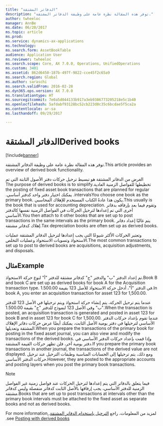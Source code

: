```yaml
---
title: "الدفاتر المشتقة"
description: "توفر هذه المقالة نظرة عامة على وظيفة الدفاتر المشتقة."
author: twheeloc
manager: AnnBe
ms.date: 06/20/2017
ms.topic: article
ms.prod: 
ms.service: dynamics-ax-applications
ms.technology: 
ms.search.form: AssetBookTable
audience: Application User
ms.reviewer: twheeloc
ms.search.scope: Core, AX 7.0.0, Operations, UnifiedOperations
ms.custom: 3401
ms.assetid: 862d6450-187b-497f-9822-cce45f2c65a9
ms.search.region: Global
ms.author: saraschi
ms.search.validFrom: 2016-02-28
ms.dyn365.ops.version: AX 7.0.0
ms.translationtype: HT
ms.sourcegitcommit: 7e0a5d044133b917a3eb9386773205218e5c1b40
ms.openlocfilehash: 5afdabf93128bc52cb223d0c35c6bcdae5f5ca2a
ms.contentlocale: ar-sa
ms.lasthandoff: 09/29/2017

---
```


# <a name="derived-books"></a><span data-ttu-id="d87cd-103">الدفاتر المشتقة</span><span class="sxs-lookup"><span data-stu-id="d87cd-103">Derived books</span></span>

[!include[banner](../includes/banner.md)]


<span data-ttu-id="d87cd-104">توفر هذه المقالة نظرة عامة على وظيفة الدفاتر المشتقة.</span><span class="sxs-lookup"><span data-stu-id="d87cd-104">This article provides an overview of derived book functionality.</span></span>

<span data-ttu-id="d87cd-105">‏‫الغرض من الدفاتر المشتقة هو تبسيط ترحيل حركات دفتر الأصول الثابتة التي تم تخطيطها للفواصل الزمنية العادية.</span><span class="sxs-lookup"><span data-stu-id="d87cd-105">The purpose of derived books is to simplify the posting of fixed asset book transactions that are planned for regular intervals.</span></span>  <span data-ttu-id="d87cd-106">يمكنك اختيار دفتر واحد كدفتر أساسي.‬</span><span class="sxs-lookup"><span data-stu-id="d87cd-106">You choose one book as the primary book.</span></span> <span data-ttu-id="d87cd-107">يكون هذا عادةً الكتاب المستخدم للإهلاك المحاسبي.</span><span class="sxs-lookup"><span data-stu-id="d87cd-107">This usually is the book that is used for accounting depreciation.</span></span> <span data-ttu-id="d87cd-108">وتقوم فيما بعد بإرفاقه بدفاتر أخرى التي تم إعدادها لترحيل الحركات في الفواصل الزمنية نفسها كالدفتر الأساسي.</span><span class="sxs-lookup"><span data-stu-id="d87cd-108">You then attach to it other books that are set up to post transactions in the same intervals as the primary book.</span></span> <span data-ttu-id="d87cd-109">يتم غالبًا إعداد دفاتر إهلاك كدفاتر مشتقة.</span><span class="sxs-lookup"><span data-stu-id="d87cd-109">Tax depreciation books are often set up as derived books.</span></span> 

<span data-ttu-id="d87cd-110">وتعتبر الحركات الأكثر شيوعًا التي يجب إعدادها لترحيل الدفاتر المشتقة عمليات الاستحواذ وتسويات الاستحواذ وعمليات التخلص.</span><span class="sxs-lookup"><span data-stu-id="d87cd-110">The most common transactions to set up to post to derived books are acquisitions, acquisition adjustments, and disposals.</span></span> 

## <a name="example"></a><span data-ttu-id="d87cd-111">مثال</span><span class="sxs-lookup"><span data-stu-id="d87cd-111">Example</span></span>

<span data-ttu-id="d87cd-112">تم إعداد الدفتر "ب" والدفتر "ج" كدفاتر مشتقة للدفتر "أ" لنوع حركة الاستحواذ.</span><span class="sxs-lookup"><span data-stu-id="d87cd-112">Book B and book C are set up as derived books for book A for the Acquisition transaction type.</span></span> <span data-ttu-id="d87cd-113">في الدفتر "أ"، أدخل حركة الاستحواذ للأصل 123 بقيمة 1.500.00.</span><span class="sxs-lookup"><span data-stu-id="d87cd-113">In book A, you enter an acquisition transaction for asset 123 for 1,500.00.</span></span> 

<span data-ttu-id="d87cd-114">عندما يتم ترحيل الحركة، يتم إنشاء حركة استحواذ ويتم ترحيلها في الأصل 123 للدفتر "ب" وفي الأصل 123 لنموذج للدفتر "ج" بقيمة 1.500.00.</span><span class="sxs-lookup"><span data-stu-id="d87cd-114">When the transaction is posted, an acquisition transaction is generated and posted in asset 123 for book B and in asset 123 for book C for 1,500.00.</span></span> <span data-ttu-id="d87cd-115">عندما تقوم بإعداد حركات الدفتر الأساسي لترحيلها في دفتر يومية الأصل الثابت، يمكنك أيضًا عرض حركات دفاتر الإهلاك المشتقة وتعديلها.</span><span class="sxs-lookup"><span data-stu-id="d87cd-115">When you prepare the transactions of the primary book for posting in the fixed asset journal, you can also view and modify the transactions of the derived books.</span></span> <span data-ttu-id="d87cd-116">وإذا قمت بإعداد حركات الدفتر الأساسي في دفتر يومية آخر، فلن تظهر حركات القيمة المشتقة.</span><span class="sxs-lookup"><span data-stu-id="d87cd-116">If you prepare the primary book transactions in another journal, the transactions of the derived value are not displayed.</span></span> <span data-ttu-id="d87cd-117">ومع ذلك، يتم ترحيلها إلى الحسابات المناسبة وطبقات الترحيل عند ترحيل حركات الدفتر الأساسي.</span><span class="sxs-lookup"><span data-stu-id="d87cd-117">However, they are posted to the appropriate accounts and posting layers when you post the primary book transactions.</span></span>

> [!NOTE]                                                                                                                               
> <span data-ttu-id="d87cd-118">فيما يتعلق بالدفاتر التي يتم إعدادها لترحيل الحركات عند فواصل زمنية غير الفواصل الزمنية للدفتر الأساسي، يجب إرفاقها بالأصل الثابت كدفاتر منفصلة وليس كدفاتر مشتقة.</span><span class="sxs-lookup"><span data-stu-id="d87cd-118">Books that are set up to post transactions at intervals other than the primary book intervals must be attached to the fixed asset as separate books and not as derived books.</span></span>  

<span data-ttu-id="d87cd-119">لمزيد من المعلومات، راجع [‏‫الترحيل باستخدام الدفاتر المشتقة](post-derived-value-models.md).</span><span class="sxs-lookup"><span data-stu-id="d87cd-119">For more information, see [Posting with derived books](post-derived-value-models.md).</span></span>




